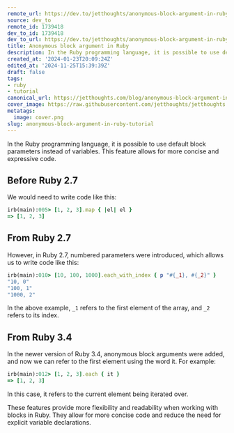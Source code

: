 ```yaml
---
remote_url: https://dev.to/jetthoughts/anonymous-block-argument-in-ruby-bp1
source: dev_to
remote_id: 1739418
dev_to_id: 1739418
dev_to_url: https://dev.to/jetthoughts/anonymous-block-argument-in-ruby-bp1
title: Anonymous block argument in Ruby
description: In the Ruby programming language, it is possible to use default block parameters instead of...
created_at: '2024-01-23T20:09:24Z'
edited_at: '2024-11-25T15:39:39Z'
draft: false
tags:
- ruby
- tutorial
canonical_url: https://jetthoughts.com/blog/anonymous-block-argument-in-ruby-tutorial/
cover_image: https://raw.githubusercontent.com/jetthoughts/jetthoughts.github.io/master/content/blog/anonymous-block-argument-in-ruby-tutorial/cover.png
metatags:
  image: cover.png
slug: anonymous-block-argument-in-ruby-tutorial
---
```

In the Ruby programming language, it is possible to use default block parameters instead of variables. This feature allows for more concise and expressive code.

## Before Ruby 2.7

We would need to write code like this:

```ruby
irb(main):005> [1, 2, 3].map { |el| el }
=> [1, 2, 3]
```

## From Ruby 2.7

However, in Ruby 2.7, numbered parameters were introduced, which allows us to write code like this:

```ruby
irb(main):010> [10, 100, 1000].each_with_index { p "#{_1}, #{_2}" }
"10, 0"
"100, 1"
"1000, 2"
```

In the above example, `_1` refers to the first element of the array, and `_2` refers to its index.

## From Ruby 3.4

In the newer version of Ruby 3.4, anonymous block arguments were added, and now we can refer to the first element using the word it. For example:

```ruby
irb(main):012> [1, 2, 3].each { it }
=> [1, 2, 3]
```

In this case, it refers to the current element being iterated over.

These features provide more flexibility and readability when working with blocks in Ruby. They allow for more concise code and reduce the need for explicit variable declarations.

